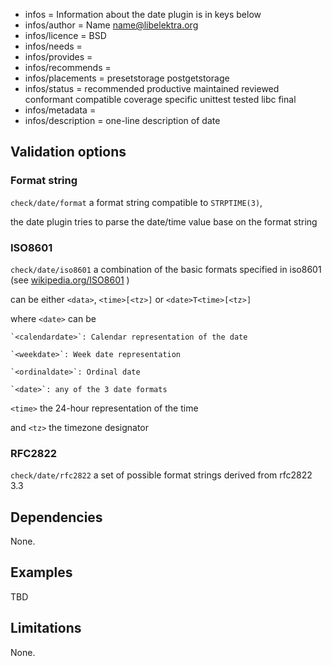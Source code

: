 - infos = Information about the date plugin is in keys below
- infos/author = Name <name@libelektra.org>
- infos/licence = BSD
- infos/needs =
- infos/provides =
- infos/recommends =
- infos/placements = presetstorage postgetstorage
- infos/status = recommended productive maintained reviewed conformant compatible coverage specific unittest tested libc final
- infos/metadata =
- infos/description = one-line description of date

## Validation options ##

### Format string ###

`check/date/format`
	a format string compatible to `STRPTIME(3)`,

the date plugin tries to parse the date/time value base on the format string

### ISO8601 ###

`check/date/iso8601`
	a combination of the basic formats specified in iso8601 (see [wikipedia.org/ISO8601](https://en.wikipedia.org/wiki/ISO_8601) )
	
can be either `<data>`, `<time>[<tz>]` or `<date>T<time>[<tz>]`

where `<date>` can be

	`<calendardate>`: Calendar representation of the date

	`<weekdate>`: Week date representation

	`<ordinaldate>`: Ordinal date 

	`<date>`: any of the 3 date formats


`<time>` the 24-hour representation of the time

and `<tz>` the timezone designator

### RFC2822 ###

`check/date/rfc2822`
	a set of possible format strings derived from rfc2822 3.3
	

## Dependencies ##

None.

## Examples ##

TBD

## Limitations ##

None.
